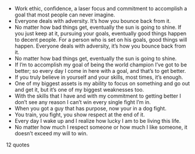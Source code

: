  - Work ethic, confidence, a laser focus and commitment to accomplish a goal that most people can never imagine.
 - Everyone deals with adversity. It’s how you bounce back from it.
 - No matter how bad things get, eventually the sun is going to shine. If you just keep at it, pursuing your goals, eventually good things happen to decent people. For a person who is set on his goals, good things will happen. Everyone deals with adversity, it’s how you bounce back from it.
 - No matter how bad things get, eventually the sun is going to shine.
 - If I’m to accomplish my goal of being the world champion I’ve got to be better; so every day I come in here with a goal, and that’s to get better.
 - If you truly believe in yourself and your skills, most times, it’s enough.
 - One of my biggest assets is my ability to focus on something and go out and get it, but it’s one of my biggest weaknesses too.
 - With the skills that I have and with my commitment to getting better I don’t see any reason I can’t win every single fight I’m in.
 - When you got a guy that has purpose, now your in a dog fight.
 - You train, you fight, you show respect at the end of it.
 - Every day I wake up and I realize how lucky I am to be living this life.
 - No matter how much I respect someone or how much I like someone, it doesn’t exceed my will to win.

12 quotes